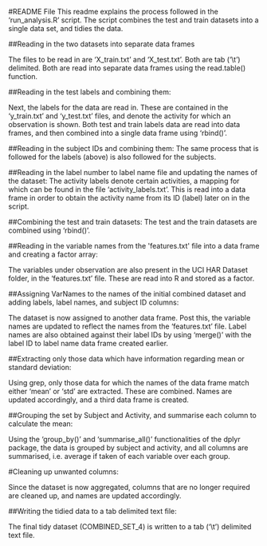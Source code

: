 
#README File
This readme explains the process followed in the ‘run_analysis.R’  script. The script combines the test and train datasets into a single data set, and tidies the data.

##Reading in the two datasets into separate data frames

The files to be read in are ‘X_train.txt’ and ‘X_test.txt’. Both are tab (‘\t’) delimited. Both are read into separate data frames using the read.table() function.


##Reading in the test labels and combining them:

Next, the labels for the data are read in. These are contained in the ‘y_train.txt’ and ‘y_test.txt’ files, and denote the activity for which an observation is shown. Both test and train labels data are read into data frames, and then combined into a single data frame using ‘rbind()’.

##Reading in the subject IDs and combining them:
The same process that is followed for the labels (above) is also followed for the subjects. 

##Reading in the label number to label name file and updating the names of the dataset:
The activity labels denote certain activities, a mapping for which can be found in the file ‘activity_labels.txt’. This is read into a data frame in order to obtain the activity name from its ID (label) later on in the script.

##Combining the test and train datasets:
The test and the train datasets are combined using ‘rbind()’.


##Reading in the variable names from the 'features.txt' file into a data frame and creating a factor array:

The variables under observation are also present in the UCI HAR Dataset folder, in the ‘features.txt’ file. These are read into R and stored as a factor.

##Assigning VarNames to the names of the initial combined dataset and adding labels, label names, and subject ID columns:

The dataset is now assigned to another data frame. Post this, the variable names are updated to reflect the names from the ‘features.txt’ file. Label names are also obtained against their label IDs by using ‘merge()’ with the label ID to label name data frame created earlier.


##Extracting only those data which have information regarding mean or standard deviation:

Using grep, only those data for which the names of the data frame match either ‘mean’ or ‘std’ are extracted. These are combined. Names are updated accordingly, and a third data frame is created. 

##Grouping the set by Subject and Activity, and summarise each column to calculate the mean:

Using the ‘group_by()’ and ‘summarise_all()’ functionalities of the dplyr package, the data is grouped by subject and activity, and all columns are summarised, i.e. average if taken of each variable over each group.


#Cleaning up unwanted columns:

Since the dataset is now aggregated, columns that are no longer required are cleaned up, and names are updated accordingly.

##Writing the tidied data to a tab delimited text file:

The final tidy dataset (COMBINED_SET_4) is written to a tab (‘\t’) delimited text file. 

